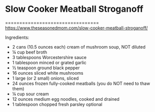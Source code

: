 # Slow Cooker Meatball Stroganoff
=================================
https://www.theseasonedmom.com/slow-cooker-meatball-stroganoff/

Ingredients:
- 2 cans (10.5 ounces each) cream of mushroom soup, NOT diluted
- ¼ cup beef broth
- 3 tablespoons Worcestershire sauce
- 1 tablespoon minced or grated garlic
- ½ teaspoon ground black pepper
- 16 ounces sliced white mushrooms
- 1 large (or 2 small) onions, sliced
- 24 ounces frozen fully-cooked meatballs (you do NOT need to thaw them)
- ¼ cup sour cream
- 12 ounces medium egg noodles, cooked and drained
- 1 tablespoon chopped fresh parsley optional